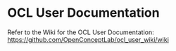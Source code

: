 # OCL User Documentation

Refer to the Wiki for the OCL User Documentation: https://github.com/OpenConceptLab/ocl_user_wiki/wiki
